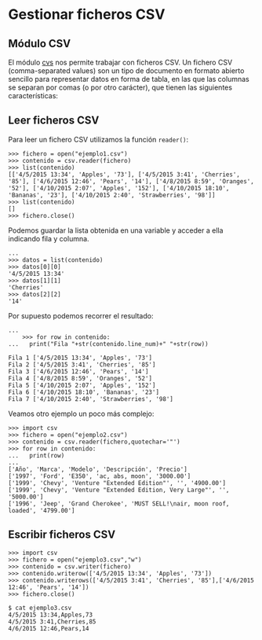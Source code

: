 # Gestionar ficheros CSV

## Módulo CSV

El módulo [cvs](https://docs.python.org/3.4/library/csv.html) nos permite trabajar con ficheros CSV.
Un fichero CSV (comma-separated values)  son un tipo de documento en formato abierto sencillo para representar datos en forma de tabla, en las que las columnas se separan por comas (o por otro carácter), que tienen las siguientes características:

## Leer ficheros CSV

Para leer un fichero CSV utilizamos la función `reader()`:

	>>> fichero = open("ejemplo1.csv")
	>>> contenido = csv.reader(fichero)
	>>> list(contenido)
	[['4/5/2015 13:34', 'Apples', '73'], ['4/5/2015 3:41', 'Cherries', '85'], ['4/6/2015 12:46', 'Pears', '14'], ['4/8/2015 8:59', 'Oranges', '52'], ['4/10/2015 2:07', 'Apples', '152'], ['4/10/2015 18:10', 'Bananas', '23'], ['4/10/2015 2:40', 'Strawberries', '98']]
	>>> list(contenido)
	[]
	>>> fichero.close()

Podemos guardar la lista obtenida en una variable y acceder a ella indicando fila y columna.

	...
	>>> datos = list(contenido)
	>>> datos[0][0]
	'4/5/2015 13:34'
	>>> datos[1][1]
	'Cherries'
	>>> datos[2][2]
	'14'

Por supuesto podemos recorrer el resultado:

	...
		>>> for row in contenido:
	...   print("Fila "+str(contenido.line_num)+" "+str(row))	

	Fila 1 ['4/5/2015 13:34', 'Apples', '73']
	Fila 2 ['4/5/2015 3:41', 'Cherries', '85']
	Fila 3 ['4/6/2015 12:46', 'Pears', '14']
	Fila 4 ['4/8/2015 8:59', 'Oranges', '52']
	Fila 5 ['4/10/2015 2:07', 'Apples', '152']
	Fila 6 ['4/10/2015 18:10', 'Bananas', '23']
	Fila 7 ['4/10/2015 2:40', 'Strawberries', '98']

Veamos otro ejemplo un poco más complejo:

	>>> import csv
	>>> fichero = open("ejemplo2.csv")
	>>> contenido = csv.reader(fichero,quotechar='"')
	>>> for row in contenido:
	...   print(row)
	... 
	['Año', 'Marca', 'Modelo', 'Descripción', 'Precio']
	['1997', 'Ford', 'E350', 'ac, abs, moon', '3000.00']
	['1999', 'Chevy', 'Venture "Extended Edition"', '', '4900.00']
	['1999', 'Chevy', 'Venture "Extended Edition, Very Large"', '', '5000.00']
	['1996', 'Jeep', 'Grand Cherokee', 'MUST SELL!\nair, moon roof, loaded', '4799.00']

## Escribir ficheros CSV

	>>> import csv
	>>> fichero = open("ejemplo3.csv","w")
	>>> contenido = csv.writer(fichero)
	>>> contenido.writerow(['4/5/2015 13:34', 'Apples', '73'])
	>>> contenido.writerows(['4/5/2015 3:41', 'Cherries', '85'],['4/6/2015 12:46', 'Pears', '14'])
	>>> fichero.close()

	$ cat ejemplo3.csv
	4/5/2015 13:34,Apples,73
	4/5/2015 3:41,Cherries,85
	4/6/2015 12:46,Pears,14

